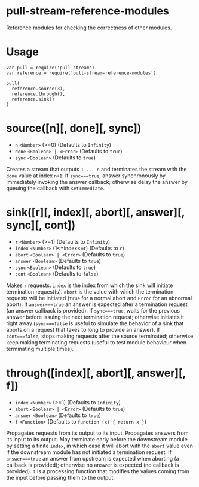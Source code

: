 # pull-stream-reference-modules

Reference modules for checking the correctness of other modules.

# Usage

````
var pull = require('pull-stream')
var reference = require('pull-stream-reference-modules')

pull(
  reference.source(3),
  reference.through(),
  reference.sink()
)

````

# source([n][, done][, sync])

* ````n````     ````<Number>```` (>=0)      (Defaults to ````Infinity````)
* ````done````  ````<Boolean> | <Error>```` (Defaults to ````true````)
* ````sync````  ````<Boolean>````           (Defaults to ````true````)

Creates a stream that outputs ````1 ... n```` and terminates the stream with the ````done```` value at index ````n+1````. If ````sync===true````, answer synchronously by immediately invoking the answer callback; otherwise delay the answer by queuing the callback with ````setImmediate````.

# sink([r][, index][, abort][, answer][, sync][, cont])

* ````r````         ````<Number>```` (>=1)         (Defaults to ````Infinity````)
* ````index````     ````<Number>```` (1<=index<=r) (Defaults to ````r````)
* ````abort````     ````<Boolean> | <Error>````    (Defaults to ````true````)
* ````answer````    ````<Boolean>````              (Defaults to ````true````)
* ````sync````      ````<Boolean>````              (Defaults to ````true````)
* ````cont````      ````<Boolean>````              (Defaults to ````false````)

Makes ````r```` requests. ````index```` is the index from which the sink will initiate termination request(s). ````abort```` is the value with which the termination requests will be initiated (````true```` for a normal abort and ````Error```` for an abnormal abort). If ````answer===true```` an answer is expected after a termination request (an answer callback is provided). If ````sync===true````, waits for the previous answer before issuing the next termination request; otherwise initiates it right away (````sync===false```` is useful to simulate the behavior of a sink that aborts on a request that takes to long to provide an answer). If ````cont===false````, stops making requests after the source terminated; otherwise keep making terminating requests (useful to test module behaviour when terminating multiple times).

# through([index][, abort][, answer][, f])

* ````index````  ````<Number>```` (>=1)           (Defaults to ````Infinity````)
* ````abort````  ````<Boolean> | <Error>````      (Defaults to ````true````)
* ````answer```` ````<Boolean>````                (Defaults to ````true````)
* ````f````      ````<Function>````               (Defaults to ````function (x) { return x }````)

Propagates requests from its output to its input. Propagates answers from its input to its output. May terminate early before the downstream module by setting a finite ````index````, in which case it will abort with the ````abort```` value even if the downstream module has not initiated a termination request. If ````answer===true```` an answer from upstream is expected when aborting (a callback is provided); otherwise no answer is expected (no callback is provided).  ````f```` is a processing function that modifies the values coming from the input before passing them to the output.

